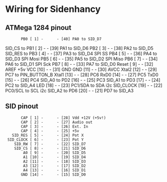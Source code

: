 # Wiring for Sidenhancy

## ATMega 1284 pinout

           PB0 [ 1] -      - [40] PA0 to SID_D7
 SID_CS to PB1 [ 2] -      - [39] PA1 to SID_D6
           PB2 [ 3] -      - [38] PA2 to SID_D5
SID_RES to PB3 [ 4] -      - [37] PA3 to SID_D4
    SPI SS PB4 [ 5] -      - [36] PA4 to SID_D3
  SPI Mosi PB5 [ 6] -      - [35] PA5 to SID_D2
  SPI Miso PB6 [ 7] -      - [34] PA6 to SID_D1
   SPI Sck PB7 [ 8] -      - [33] PA7 to SID_D0
        Reset  [ 9] -      - [32] AREF
 +5v VCC       [10] -      - [31] GND
 GND           [11] -      - [30] AVCC
 Xtal2         [12] -      - [29] PC7 to PIN_BUTTON_B
 Xtal1         [13] -      - [28] PC6
 RxD0          [14] -      - [27] PC5
 TxD0          [15] -      - [26] PC4
 SID_A0 to PD2 [16] -      - [25] PC3
 SID_A1 to PD3 [17] -      - [24] PC2 to SID_A4
 LED           [18] -      - [23] PC1/SDA to SDA i2c
 SID_CLOCK     [19] -      - [22] PC0/SCL to SCL i2c
 SID_A2 to PD6 [20] -      - [21] PD7 to SID_A3


## SID pinout

           CAP [ 1] -      - [28] Vdd +12V (+5v!)
           CAP [ 2] -      - [27] Audio out
           CAP [ 3] -      - [26] Ext. In
           CAP [ 4] -      - [25] +5v
       SID_RES [ 5] -      - [24] Pot X
     SID_CLOCK [ 6] -      - [23] Pot Y
        SID_RW [ 7] -      - [22] SID_D7
        SID_CS [ 8] -      - [21] SID_D6
            A0 [ 9] -      - [20] SID_D5
            A1 [10] -      - [19] SID_D4
            A2 [11] -      - [18] SID_D3
            A3 [12] -      - [17] SID_D2
            A4 [13] -      - [16] SID_D1
           GND [14] -      - [15] SID_D0

